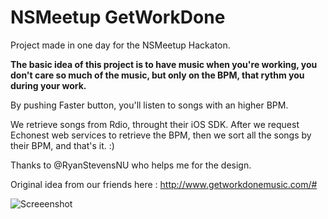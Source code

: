 NSMeetup GetWorkDone
====================

Project made in one day for the NSMeetup Hackaton.

__The basic idea of this project is to have music when you're working, you don't care so much of the music, but only on the BPM, that rythm you during your work.__

By pushing Faster button, you'll listen to songs with an higher BPM.

We retrieve songs from Rdio, throught their iOS SDK.
After we request Echonest web services to retrieve the BPM, then we sort all the songs by their BPM, and that's it. :)

Thanks to @RyanStevensNU who helps me for the design.

Original idea from our friends here : http://www.getworkdonemusic.com/#

![Screeenshot](https://raw.github.com/rvirin/NSMeetup_GetWorkDone/master/images/screenshot.png)